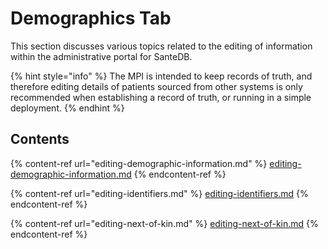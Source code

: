 # Demographics Tab

This section discusses various topics related to the editing of information within the administrative portal for SanteDB.

{% hint style="info" %}
The MPI is intended to keep records of truth, and therefore editing details of patients sourced from other systems is only recommended when establishing a record of truth, or running in a simple deployment.
{% endhint %}

## Contents

{% content-ref url="editing-demographic-information.md" %}
[editing-demographic-information.md](editing-demographic-information.md)
{% endcontent-ref %}

{% content-ref url="editing-identifiers.md" %}
[editing-identifiers.md](editing-identifiers.md)
{% endcontent-ref %}

{% content-ref url="editing-next-of-kin.md" %}
[editing-next-of-kin.md](editing-next-of-kin.md)
{% endcontent-ref %}


